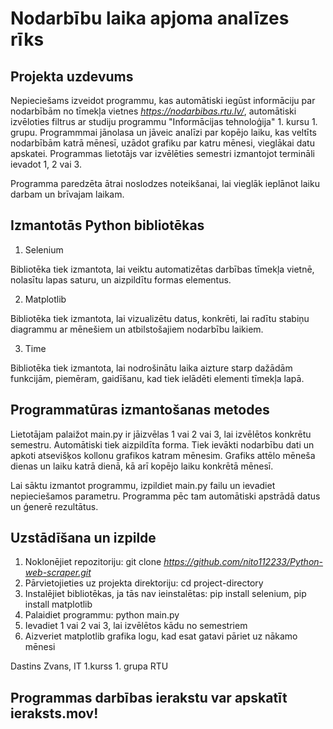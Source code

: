 # Nodarbību laika apjoma analīzes rīks

## Projekta uzdevums

Nepieciešams izveidot programmu, kas automātiski iegūst informāciju par nodarbībām no tīmekļa vietnes *https://nodarbibas.rtu.lv/*, automātiski izvēloties filtrus ar studiju programmu "Informācijas tehnoloģija" 1. kursu 1. grupu. Programmmai jānolasa un jāveic analīzi par kopējo laiku, kas veltīts nodarbībām katrā mēnesī, uzādot grafiku par katru mēnesi, vieglākai datu apskatei. Programmas lietotājs var izvēlēties semestri izmantojot termināli ievadot 1, 2 vai 3.

Programma paredzēta ātrai noslodzes noteikšanai, lai vieglāk ieplānot laiku darbam un brīvajam laikam.

## Izmantotās Python bibliotēkas

1. Selenium

Bibliotēka tiek izmantota, lai veiktu automatizētas darbības tīmekļa vietnē, nolasītu lapas saturu, un aizpildītu formas elementus.

2. Matplotlib

Bibliotēka tiek izmantota, lai vizualizētu datus, konkrēti, lai radītu stabiņu diagrammu ar mēnešiem un atbilstošajiem nodarbību laikiem.

3. Time

Bibliotēka tiek izmantota, lai nodrošinātu laika aizture starp dažādām funkcijām, piemēram, gaidīšanu, kad tiek ielādēti elementi tīmekļa lapā.

## Programmatūras izmantošanas metodes

Lietotājam palaižot main.py ir jāizvēlas 1 vai 2 vai 3, lai izvēlētos konkrētu semestru. Automātiski tiek aizpildīta forma. Tiek ievākti nodarbību dati un apkoti atsevišķos kollonu grafikos katram mēnesim. Grafiks attēlo mēneša dienas un laiku katrā dienā, kā arī kopējo laiku konkrētā mēnesī.

Lai sāktu izmantot programmu, izpildiet main.py failu un ievadiet nepieciešamos parametru. Programma pēc tam automātiski apstrādā datus un ģenerē rezultātus.

## Uzstādīšana un izpilde

1. Noklonējiet repozitoriju: git clone *https://github.com/nito112233/Python-web-scraper.git*
2. Pārvietojieties uz projekta direktoriju: cd project-directory
3. Instalējiet bibliotēkas, ja tās nav ieinstalētas: pip install selenium, pip install matplotlib
4. Palaidiet programmu: python main.py
5. Ievadiet 1 vai 2 vai 3, lai izvēlētos kādu no semestriem
6. Aizveriet matplotlib grafika logu, kad esat gatavi pāriet uz nākamo mēnesi

Dastins Zvans, IT 1.kurss 1. grupa RTU

## Programmas darbības ierakstu var apskatīt ieraksts.mov!